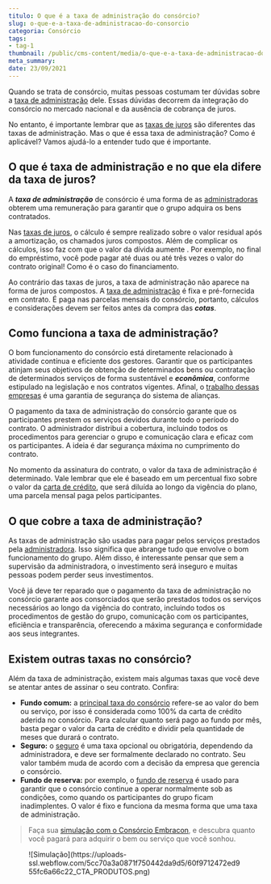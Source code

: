 ```yaml
---
titulo: O que é a taxa de administração do consórcio?
slug: o-que-e-a-taxa-de-administracao-do-consorcio
categoria: Consórcio
tags:
- tag-1
thumbnail: /public/cms-content/media/o-que-e-a-taxa-de-administracao-do-consorcio.jpg
meta_summary: 
date: 23/09/2021
---
```

Quando se trata de consórcio, muitas pessoas costumam ter dúvidas sobre a [taxa de administração](https://www.embracon.com.br/conhecaoconsorcio/o-que-e-taxa-de-administracao) dele. Essas dúvidas decorrem da integração do consórcio no mercado nacional e da ausência de cobrança de juros.

No entanto, é importante lembrar que as [taxas de juros](https://www.embracon.com.br/blog/parcela-de-consorcio-tem-juros) são diferentes das taxas de administração. Mas o que é essa taxa de administração? Como é aplicável? Vamos ajudá-lo a entender tudo que é importante.

O que é taxa de administração e no que ela difere da taxa de juros? 
--------------------------------------------------------------------

A ***taxa de administração*** de consórcio é uma forma de as [administradoras](https://www.embracon.com.br/conhecaoconsorcio/o-que-e-uma-administradora-de-consorcio) obterem uma remuneração para garantir que o grupo adquira os bens contratados.

Nas [taxas de juros](https://www.embracon.com.br/blog/como-os-juros-afetam-a-sua-vida), o cálculo é sempre realizado sobre o valor residual após a amortização, os chamados juros compostos. Além de complicar os cálculos, isso faz com que o valor da dívida aumente . Por exemplo, no final do empréstimo, você pode pagar até duas ou até três vezes o valor do contrato original! Como é o caso do financiamento.

Ao contrário das taxas de juros, a taxa de administração não aparece na forma de juros compostos. A [taxa de administração](https://www.embracon.com.br/blog/como-funciona-a-taxa-de-administracao-de-um-consorcio) é fixa e pré-fornecida em contrato. É paga nas parcelas mensais do consórcio, portanto, cálculos e considerações devem ser feitos antes da compra das ***cotas***.

Como funciona a taxa de administração? 
---------------------------------------

O bom funcionamento do consórcio está diretamente relacionado à atividade contínua e eficiente dos gestores. Garantir que os participantes atinjam seus objetivos de obtenção de determinados bens ou contratação de determinados serviços de forma sustentável e ***econômica***, conforme estipulado na legislação e nos contratos vigentes. Afinal, o [trabalho dessas empresas](https://www.embracon.com.br/blog/como-escolher-uma-administradora-de-consorcio) é uma garantia de segurança do sistema de alianças.

O pagamento da taxa de administração do consórcio garante que os participantes prestem os serviços devidos durante todo o período do contrato. O administrador distribui a cobertura, incluindo todos os procedimentos para gerenciar o grupo e comunicação clara e eficaz com os participantes. A ideia é dar segurança máxima no cumprimento do contrato.

No momento da assinatura do contrato, o valor da taxa de administração é determinado. Vale lembrar que ele é baseado em um percentual fixo sobre o valor da [carta de crédito](https://www.embracon.com.br/blog/sou-obrigado-a-usar-todo-o-valor-da-carta-de-credito), que será diluída ao longo da vigência do plano, uma parcela mensal paga pelos participantes.

O que cobre a taxa de administração? 
-------------------------------------

As taxas de administração são usadas para pagar pelos serviços prestados pela [administradora](https://www.embracon.com.br/blog/como-escolher-uma-administradora-de-consorcio). Isso significa que abrange tudo que envolve o bom funcionamento do grupo. Além disso, é interessante pensar que sem a supervisão da administradora, o investimento será inseguro e muitas pessoas podem perder seus investimentos.

Você já deve ter reparado que o pagamento da taxa de administração no consórcio garante aos consorciados que serão prestados todos os serviços necessários ao longo da vigência do contrato, incluindo todos os procedimentos de gestão do grupo, comunicação com os participantes, eficiência e transparência, oferecendo a máxima segurança e conformidade aos seus integrantes.

Existem outras taxas no consórcio? 
-----------------------------------

Além da taxa de administração, existem mais algumas taxas que você deve se atentar antes de assinar o seu contrato. Confira:

- **Fundo comum:** a [principal taxa do consórcio](https://www.embracon.com.br/blog/o-que-e-o-fundo-comum-no-consorcio) refere-se ao valor do bem ou serviço, por isso é considerada como 100% da carta de crédito aderida no consórcio. Para calcular quanto será pago ao fundo por mês, basta pegar o valor da carta de crédito e dividir pela quantidade de meses que durará o contrato.
- **Seguro:** o [seguro](https://www.embracon.com.br/blog/seguro-de-consorcio-quando-vale-a-pena) é uma taxa opcional ou obrigatória, dependendo da administradora, e deve ser formalmente declarado no contrato. Seu valor também muda de acordo com a decisão da empresa que gerencia o consórcio.
- **Fundo de reserva:** por exemplo, o [fundo de reserva](https://www.embracon.com.br/blog/entenda-como-funciona-a-devolucao-do-fundo-de-reserva) é usado para garantir que o consórcio continue a operar normalmente sob as condições, como quando os participantes do grupo ficam inadimplentes. O valor é fixo e funciona da mesma forma que uma taxa de administração.

> Faça sua [simulação com o Consórcio Embracon](https://www.embracon.com.br/consorcio/?utm_source=blog&utm_medium=referral&utm_content=), e descubra quanto você pagará para adquirir o bem ou serviço que você sonhou.

<figure class="w-richtext-figure-type-image w-richtext-align-center"><div>![Simulação](https://uploads-ssl.webflow.com/5cc70a3a0871f750442da9d5/60f9712472ed955fc6a66c22_CTA_PRODUTOS.png)</div></figure>
